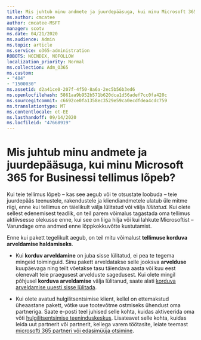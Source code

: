 ```yaml
---
title: Mis juhtub minu andmete ja juurdepääsuga, kui minu Microsoft 365 for Businessi tellimus lõpeb?
ms.author: cmcatee
author: cmcatee-MSFT
manager: scotv
ms.date: 04/21/2020
ms.audience: Admin
ms.topic: article
ms.service: o365-administration
ROBOTS: NOINDEX, NOFOLLOW
localization_priority: Normal
ms.collection: Adm_O365
ms.custom:
- "484"
- "1500030"
ms.assetid: d2a41ce0-207f-4f50-8a6a-2ec5b56b3ed6
ms.openlocfilehash: 5861aa9b952b571b620dca1d56adef7cc0fa420c
ms.sourcegitcommit: c6692ce0fa1358ec3529e59ca0ecdfdea4cdc759
ms.translationtype: MT
ms.contentlocale: et-EE
ms.lasthandoff: 09/14/2020
ms.locfileid: "47668919"
---
```

# <a name="what-happens-to-my-data-and-access-when-my-microsoft-365-for-business-subscription-ends"></a>Mis juhtub minu andmete ja juurdepääsuga, kui minu Microsoft 365 for Businessi tellimus lõpeb?

Kui teie tellimus lõpeb – kas see aegub või te otsustate loobuda – teie juurdepääs teenustele, rakendustele ja kliendiandmetele ulatub üle mitme riigi, enne kui tellimus on täielikult välja lülitatud või välja *lülitatud.* Kui olete sellest edenemisest teadlik, on teil parem võimalus tagastada oma tellimus aktiivsesse olekusse enne, kui see on liiga hilja või kui lahkute Microsoftist – Varundage oma andmed enne lõppkokkuvõtte kustutamist.
  
Enne kui pakett tegelikult aegub, on teil mitu võimalust **tellimuse korduva arveldamise haldamiseks**.
  
- Kui **korduv arveldamine** on juba sisse lülitatud, ei pea te tegema mingeid toiminguid. Sinu pakett arveldatakse selle jooksva **arvelduse** kuupäevaga ning teilt võetakse tasu täiendava aasta või kuu eest olenevalt teie praegusest arvelduste sagedusest. Kui olete mingil põhjusel **korduva arveldamise** välja lülitanud, saate alati [korduva arveldamise uuesti sisse lülitada](https://docs.microsoft.com/microsoft-365/commerce/subscriptions/renew-your-subscription#turn-recurring-billing-off-or-on).

- Kui olete avatud hulgilitsentsimise klient, kellel on ettemakstud üheaastane pakett, võtke uue tootevõtme ostmiseks ühendust oma partneriga. Saate e-posti teel juhised selle kohta, kuidas aktiveerida oma võti [hulgilitsentsimise teeninduskeskus](https://go.microsoft.com/fwlink/p/?LinkID=282016). Lisateavet selle kohta, kuidas leida uut partnerit või partnerit, kellega varem töötasite, leiate teemast [microsofti 365 partneri või edasimüüja otsimine](https://docs.microsoft.com/microsoft-365/admin/manage/find-your-partner-or-reseller).